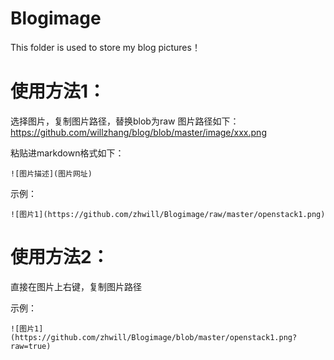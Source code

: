 # Blogimage

This folder is used to store my blog pictures！

# 使用方法1：

选择图片，复制图片路径，替换blob为raw
图片路径如下：
https://github.com/willzhang/blog/blob/master/image/xxx.png

粘贴进markdown格式如下：

```
![图片描述](图片网址) 
```

示例：

```
![图片1](https://github.com/zhwill/Blogimage/raw/master/openstack1.png)
```

# 使用方法2：

直接在图片上右键，复制图片路径

示例：

```
![图片1](https://github.com/zhwill/Blogimage/blob/master/openstack1.png?raw=true)
```







